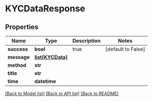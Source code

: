 # KYCDataResponse

## Properties
Name | Type | Description | Notes
------------ | ------------- | ------------- | -------------
**success** | **bool** | true | [default to False]
**message** | [**list[KYCData]**](KYCData.md) |  | 
**method** | **str** |  | 
**title** | **str** |  | 
**time** | **datetime** |  | 

[[Back to Model list]](../README.md#documentation-for-models) [[Back to API list]](../README.md#documentation-for-api-endpoints) [[Back to README]](../README.md)


